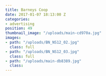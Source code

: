 ```yaml
---
title: Barneys Coop
date: 2017-01-07 18:13:00 Z
categories:
- advertising
position: 49
thumbnail_image: "/uploads/main-cd970a.jpg"
images:
- path: "/uploads/BN_NS12_02.jpg"
  class: full
- path: "/uploads/BN_NS12_03.jpg"
  class: full
- path: "/uploads/main-db8389.jpg"
  class: 
---
```


